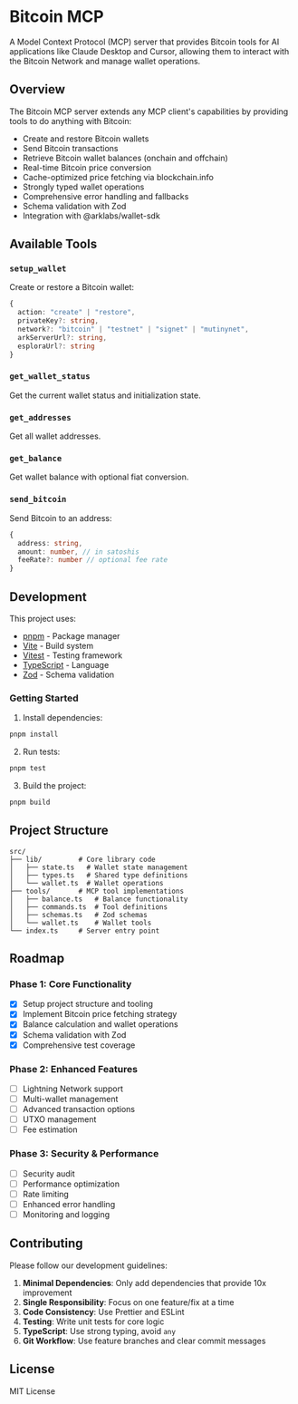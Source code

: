 # Bitcoin MCP

A Model Context Protocol (MCP) server that provides Bitcoin tools for AI applications like Claude Desktop and Cursor, allowing them to interact with the Bitcoin Network and manage wallet operations.

## Overview

The Bitcoin MCP server extends any MCP client's capabilities by providing tools to do anything with Bitcoin:

- Create and restore Bitcoin wallets
- Send Bitcoin transactions
- Retrieve Bitcoin wallet balances (onchain and offchain)
- Real-time Bitcoin price conversion
- Cache-optimized price fetching via blockchain.info
- Strongly typed wallet operations
- Comprehensive error handling and fallbacks
- Schema validation with Zod
- Integration with @arklabs/wallet-sdk

## Available Tools

### `setup_wallet`

Create or restore a Bitcoin wallet:

```typescript
{
  action: "create" | "restore",
  privateKey?: string,
  network?: "bitcoin" | "testnet" | "signet" | "mutinynet",
  arkServerUrl?: string,
  esploraUrl?: string
}
```

### `get_wallet_status`

Get the current wallet status and initialization state.

### `get_addresses`

Get all wallet addresses.

### `get_balance`

Get wallet balance with optional fiat conversion.

### `send_bitcoin`

Send Bitcoin to an address:

```typescript
{
  address: string,
  amount: number, // in satoshis
  feeRate?: number // optional fee rate
}
```

## Development

This project uses:

- [pnpm](https://pnpm.io/) - Package manager
- [Vite](https://vitejs.dev/) - Build system
- [Vitest](https://vitest.dev/) - Testing framework
- [TypeScript](https://www.typescriptlang.org/) - Language
- [Zod](https://zod.dev/) - Schema validation

### Getting Started

1. Install dependencies:

```bash
pnpm install
```

2. Run tests:

```bash
pnpm test
```

3. Build the project:

```bash
pnpm build
```

## Project Structure

```
src/
├── lib/         # Core library code
│   ├── state.ts   # Wallet state management
│   ├── types.ts   # Shared type definitions
│   └── wallet.ts  # Wallet operations
├── tools/       # MCP tool implementations
│   ├── balance.ts   # Balance functionality
│   ├── commands.ts  # Tool definitions
│   ├── schemas.ts   # Zod schemas
│   └── wallet.ts    # Wallet tools
└── index.ts     # Server entry point
```

## Roadmap

### Phase 1: Core Functionality

- [x] Setup project structure and tooling
- [x] Implement Bitcoin price fetching strategy
- [x] Balance calculation and wallet operations
- [x] Schema validation with Zod
- [x] Comprehensive test coverage

### Phase 2: Enhanced Features

- [ ] Lightning Network support
- [ ] Multi-wallet management
- [ ] Advanced transaction options
- [ ] UTXO management
- [ ] Fee estimation

### Phase 3: Security & Performance

- [ ] Security audit
- [ ] Performance optimization
- [ ] Rate limiting
- [ ] Enhanced error handling
- [ ] Monitoring and logging

## Contributing

Please follow our development guidelines:

1. **Minimal Dependencies**: Only add dependencies that provide 10x improvement
2. **Single Responsibility**: Focus on one feature/fix at a time
3. **Code Consistency**: Use Prettier and ESLint
4. **Testing**: Write unit tests for core logic
5. **TypeScript**: Use strong typing, avoid `any`
6. **Git Workflow**: Use feature branches and clear commit messages

## License

MIT License
